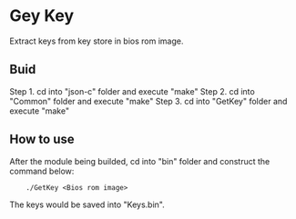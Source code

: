# Gey Key
Extract keys from key store in bios rom image.

## Buid
Step 1. cd into "json-c" folder and execute "make"
Step 2. cd into "Common" folder and execute "make"
Step 3. cd into "GetKey" folder and execute "make"

## How to use
After the module being builded, cd into "bin" folder and construct the command below:
```
	./GetKey <Bios rom image>
```
The keys would be saved into "Keys.bin".